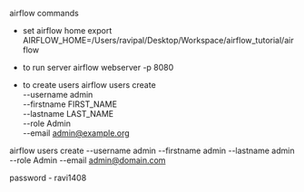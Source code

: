 airflow commands 

- set airflow home 
export AIRFLOW_HOME=/Users/ravipal/Desktop/Workspace/airflow_tutorial/airflow

- to run server 
airflow webserver -p 8080

- to create users 
airflow users create \
          --username admin \
          --firstname FIRST_NAME \
          --lastname LAST_NAME \
          --role Admin \
          --email admin@example.org

airflow users create --username admin --firstname admin --lastname admin --role Admin --email admin@domain.com

password - ravi1408